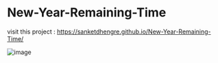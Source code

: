 ﻿# New-Year-Remaining-Time

visit this project : https://sanketdhengre.github.io/New-Year-Remaining-Time/

![image](https://user-images.githubusercontent.com/83276393/222820520-59ea8f4a-82a1-431c-bca8-984821ae86fb.png)
